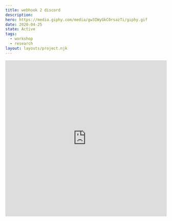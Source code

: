 ```yaml
---
title: webhook 2 discord
description:
hero: https://media.giphy.com/media/gw3IWyGkC0rsazTi/giphy.gif
date: 2020-04-25
state: Active
tags:
  - workshop
  - research
layout: layouts/project.njk
---
```


<div class="glitch-embed-wrap" style="height: 486px; width: 100%;">
  <iframe
    allow="geolocation; microphone; camera; midi; encrypted-media"
    src="https://glitch.com/embed/#!/embed/webhook2discord?previewSize=100&previewFirst=true&sidebarCollapsed=true"
    alt="webhook2discord on Glitch"
    style="height: 100%; width: 100%; border: 0;">
  </iframe>
</div>
